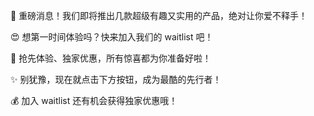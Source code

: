 🚀 重磅消息！我们即将推出几款超级有趣又实用的产品，绝对让你爱不释手！

😍 想第一时间体验吗？快来加入我们的 waitlist 吧！

💖 抢先体验、独家优惠，所有惊喜都为你准备好啦！

✨ 别犹豫，现在就点击下方按钮，成为最酷的先行者！

💰 加入 waitlist 还有机会获得独家优惠哦！
